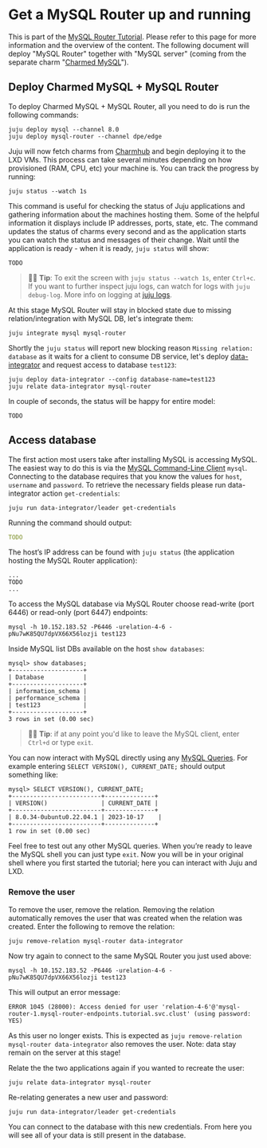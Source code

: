 # Get a MySQL Router up and running

This is part of the [MySQL Router Tutorial](/t/12332). Please refer to this page for more information and the overview of the content. The following document will deploy "MySQL Router" together with "MySQL server" (coming from the separate charm "[Charmed MySQL](https://charmhub.io/mysql)"). 

## Deploy Charmed MySQL + MySQL Router

To deploy Charmed MySQL + MySQL Router, all you need to do is run the following commands:

```shell
juju deploy mysql --channel 8.0
juju deploy mysql-router --channel dpe/edge
```
Juju will now fetch charms from [Charmhub](https://charmhub.io/) and begin deploying it to the LXD VMs. This process can take several minutes depending on how provisioned (RAM, CPU, etc) your machine is. You can track the progress by running:
```shell
juju status --watch 1s
```

This command is useful for checking the status of Juju applications and gathering information about the machines hosting them. Some of the helpful information it displays include IP addresses, ports, state, etc. The command updates the status of charms every second and as the application starts you can watch the status and messages of their change. Wait until the application is ready - when it is ready, `juju status` will show:
```shell
TODO
```
> :tipping_hand_man: **Tip**: To exit the screen with `juju status --watch 1s`, enter `Ctrl+c`.
If you want to further inspect juju logs, can watch for logs with `juju debug-log`.
More info on logging at [juju logs](https://juju.is/docs/olm/juju-logs).

At this stage MySQL Router will stay in blocked state due to missing relation/integration with MySQL DB, let's integrate them:
```shell
juju integrate mysql mysql-router
```
Shortly the `juju status` will report new blocking reason `Missing relation: database` as it waits for a client to consume DB service, let's deploy [data-integrator](https://charmhub.io/data-integrator) and request access to database `test123`:
```shell
juju deploy data-integrator --config database-name=test123
juju relate data-integrator mysql-router
```
In couple of seconds, the status will be happy for entire model:
```shell
TODO
```

## Access database

The first action most users take after installing MySQL is accessing MySQL. The easiest way to do this is via the [MySQL Command-Line Client](https://dev.mysql.com/doc/refman/8.0/en/mysql.html) `mysql`. Connecting to the database requires that you know the values for `host`, `username` and `password`. To retrieve the necessary fields please run data-integrator action `get-credentials`:
```shell
juju run data-integrator/leader get-credentials
```
Running the command should output:
```yaml
TODO
```

The host’s IP address can be found with `juju status` (the application hosting the MySQL Router application):
```shell
...
TODO
...
```

To access the MySQL database via MySQL Router choose read-write (port 6446) or read-only (port 6447) endpoints:
```shell
mysql -h 10.152.183.52 -P6446 -urelation-4-6 -pNu7wK85QU7dpVX66X56lozji test123
```

Inside MySQL list DBs available on the host `show databases`:
```shell
mysql> show databases;
+--------------------+
| Database           |
+--------------------+
| information_schema |
| performance_schema |
| test123            |
+--------------------+
3 rows in set (0.00 sec)

```
> :tipping_hand_man: **Tip**: if at any point you'd like to leave the MySQL client, enter `Ctrl+d` or type `exit`.

You can now interact with MySQL directly using any [MySQL Queries](https://dev.mysql.com/doc/refman/8.0/en/entering-queries.html). For example entering `SELECT VERSION(), CURRENT_DATE;` should output something like:
```shell
mysql> SELECT VERSION(), CURRENT_DATE;
+-------------------------+--------------+
| VERSION()               | CURRENT_DATE |
+-------------------------+--------------+
| 8.0.34-0ubuntu0.22.04.1 | 2023-10-17    |
+-------------------------+--------------+
1 row in set (0.00 sec)
```

Feel free to test out any other MySQL queries. When you’re ready to leave the MySQL shell you can just type `exit`. Now you will be in your original shell where you first started the tutorial; here you can interact with Juju and LXD.

### Remove the user

To remove the user, remove the relation. Removing the relation automatically removes the user that was created when the relation was created. Enter the following to remove the relation:
```shell
juju remove-relation mysql-router data-integrator
```

Now try again to connect to the same MySQL Router you just used above:
```shell
mysql -h 10.152.183.52 -P6446 -urelation-4-6 -pNu7wK85QU7dpVX66X56lozji test123
```

This will output an error message:
```shell
ERROR 1045 (28000): Access denied for user 'relation-4-6'@'mysql-router-1.mysql-router-endpoints.tutorial.svc.clust' (using password: YES)
```
As this user no longer exists. This is expected as `juju remove-relation mysql-router data-integrator` also removes the user.
Note: data stay remain on the server at this stage!

Relate the the two applications again if you wanted to recreate the user:
```shell
juju relate data-integrator mysql-router
```
Re-relating generates a new user and password:
```shell
juju run data-integrator/leader get-credentials
```
You can connect to the database with this new credentials.
From here you will see all of your data is still present in the database.